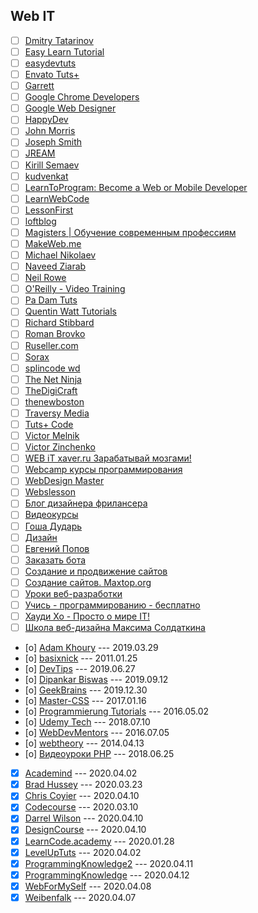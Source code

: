 ## Web IT

- [ ] [Dmitry Tatarinov](https://www.youtube.com/channel/UCqGmFw8wurbav1q8tf3Zi8A)
- [ ] [Easy Learn Tutorial](https://www.youtube.com/channel/UCOmFcwNbdxxRXR6Xza0m4Ew)
- [ ] [easydevtuts](https://www.youtube.com/channel/UCI-vEugj8uNGB_ZFuutlMYw)
- [ ] [Envato Tuts+](https://www.youtube.com/channel/UC8lxnUR_CzruT2KA6cb7p0Q)
- [ ] [Garrett](https://www.youtube.com/channel/UCxSITxL2JbF229OGCqieVZw)
- [ ] [Google Chrome Developers](https://www.youtube.com/channel/UCnUYZLuoy1rq1aVMwx4aTzw)
- [ ] [Google Web Designer](https://www.youtube.com/channel/UC2FYFz_AQaKBMyrZe1Rrqyg)
- [ ] [HappyDev](https://www.youtube.com/channel/UCf83OZg4OR3_X041zbTF1KA)
- [ ] [John Morris](https://www.youtube.com/channel/UCFh7FvnJ_0sVP4V0rZe6AaA)
- [ ] [Joseph Smith](https://www.youtube.com/channel/UCWxB7V9weF702avKxXESdvw)
- [ ] [JREAM](https://www.youtube.com/channel/UCFfuK45zBZxhq0m1bxYP-Zw)
- [ ] [Kirill Semaev](https://www.youtube.com/channel/UCemtVTjKhD_GcEOQ_rNOrRw)
- [ ] [kudvenkat](https://www.youtube.com/channel/UCCTVrRB5KpIiK6V2GGVsR1Q)
- [ ] [LearnToProgram: Become a Web or Mobile Developer](https://www.youtube.com/channel/UCkg_xpBf5gMSnBZx8uRG-yg)
- [ ] [LearnWebCode](https://www.youtube.com/channel/UCHRp19HU7Y2LwfI0Ai6WAGQ)
- [ ] [LessonFirst](https://www.youtube.com/channel/UCLAkvv3lfwveX2aqo2oO9GQ)
- [ ] [loftblog](https://www.youtube.com/channel/UCIIt69f5D44s2cdb9vXQNzA)
- [ ] [Magisters | Обучение современным профессиям](https://www.youtube.com/channel/UCUzksGhlJU0rNF5KneUZkSA)
- [ ] [MakeWeb.me](https://www.youtube.com/channel/UCt36CWL85NGtOgUMZ2X6x5g)
- [ ] [Michael Nikolaev](https://www.youtube.com/channel/UCVkuc9H3X8F0lAg5paPcwLg)
- [ ] [Naveed Ziarab](https://www.youtube.com/channel/UCIzPhZKIYoXBYxuN3t4TU2g)
- [ ] [Neil Rowe](https://www.youtube.com/channel/UCwHrYi0GL6dmYaRB0StEbEA)
- [ ] [O'Reilly - Video Training](https://www.youtube.com/channel/UCFvbB4_qLYRrOQNuFudz-Mg)
- [ ] [Pa Dam Tuts](https://www.youtube.com/channel/UCzKW1gIGnerPbsZD-C2QNpA)
- [ ] [Quentin Watt Tutorials](https://www.youtube.com/channel/UCtGGGu_hp8ToQ9BR6Vni19w)
- [ ] [Richard Stibbard](https://www.youtube.com/channel/UCBJnEkFKpFb2742_7cFmVzg)
- [ ] [Roman Brovko](https://www.youtube.com/channel/UCiwYG9Bnxfaipnp5ckCSlQw)
- [ ] [Ruseller.com](https://www.youtube.com/channel/UCqp_CZbW5drSGH5AFflSfuA)
- [ ] [Sorax](https://www.youtube.com/channel/UCdnFX7mzgup9moXG2fULOog)
- [ ] [splincode wd](https://www.youtube.com/channel/UC8xfERWMN3YMcQrM260ABtw)
- [ ] [The Net Ninja](https://www.youtube.com/channel/UCW5YeuERMmlnqo4oq8vwUpg)
- [ ] [TheDigiCraft](https://www.youtube.com/channel/UCw0ZIfZiV-BORQvok_cxNPw)
- [ ] [thenewboston](https://www.youtube.com/channel/UCJbPGzawDH1njbqV-D5HqKw)
- [ ] [Traversy Media](https://www.youtube.com/channel/UC29ju8bIPH5as8OGnQzwJyA)
- [ ] [Tuts+ Code](https://www.youtube.com/channel/UCd-EhXGbXSozuzsAAdPIn3A)
- [ ] [Victor Melnik](https://www.youtube.com/channel/UCe-2zBJGYQ2M9HaWb0IAoJg)
- [ ] [Victor Zinchenko](https://www.youtube.com/channel/UCQTlLk8CI8GDUPsz21uwjOQ)
- [ ] [WEB iT xaver.ru Зарабатывай мозгами!](https://www.youtube.com/channel/UC4vsJ5PMS3qNN61ORVL05og)
- [ ] [Webcamp курсы программирования](https://www.youtube.com/channel/UCc2xLoUejv78It0Tq61duaA)
- [ ] [WebDesign Master](https://www.youtube.com/channel/UC7enHM_oJRYJOnyJrcRzwbg)
- [ ] [Webslesson](https://www.youtube.com/channel/UC8Nbgc4vUi27HgBv2ffEiHw)
- [ ] [Блог дизайнера фрилансера](https://www.youtube.com/channel/UCiF0YY5d84iFZrLrDsP7xRQ)
- [ ] [Видеокурсы](https://www.youtube.com/channel/UCpRlxyP9_s0QJ8TdOMj3aRA)
- [ ] [Гоша Дударь](https://www.youtube.com/channel/UCvuY904el7JvBlPbdqbfguw)
- [ ] [Дизайн](https://www.youtube.com/channel/UCswtUaxvXXZe3KkwMtgrj9g)
- [ ] [Евгений Попов](https://www.youtube.com/channel/UCA1KuDtQapiKD50wk_mVM-Q)
- [ ] [Заказать бота](https://www.youtube.com/channel/UC7adbVu6XjmCnGyUml-O-xw)
- [ ] [Создание и продвижение сайтов](https://www.youtube.com/channel/UCWWfIyhjfJHdH1Kvx5p9gyg)
- [ ] [Создание сайтов. Maxtop.org](https://www.youtube.com/channel/UCk4Gb1imUGYK5r6U3Xir4Rw)
- [ ] [Уроки веб-разработки](https://www.youtube.com/channel/UCHHw70vvbfyM6xJQoV8U-Pw)
- [ ] [Учись - программированию - бесплатно](https://www.youtube.com/channel/UCYcOu-hGM8gqcXFU1jnFJtg)
- [ ] [Хауди Хо - Просто о мире IT!](https://www.youtube.com/channel/UC7f5bVxWsm3jlZIPDzOMcAg)
- [ ] [Школа веб-дизайна Максима Солдаткина](https://www.youtube.com/channel/UCD2oiYqLVHUocIDh9iiDFIg)
- [o] [Adam Khoury](https://www.youtube.com/channel/UCpzRDg0orQBZFBPzeXm1yNg) --- 2019.03.29
- [o] [basixnick](https://www.youtube.com/channel/UC6hMTO-QhmYQvpNTkhha2dA) --- 2011.01.25
- [o] [DevTips](https://www.youtube.com/channel/UCyIe-61Y8C4_o-zZCtO4ETQ) --- 2019.06.27
- [o] [Dipankar Biswas](https://www.youtube.com/channel/UCVmP2ZiGYCJT1cuFSiF8dNQ) --- 2019.09.12
- [o] [GeekBrains](https://www.youtube.com/channel/UCN6geF_MsLDEp5ISxXKgAFQ) --- 2019.12.30
- [o] [Master-CSS](https://www.youtube.com/channel/UC0Fl0gKuawQQs8jf35T_kfg) --- 2017.01.16
- [o] [Programmierung Tutorials](https://www.youtube.com/channel/UCbW1_N8jyA4-OTO428LTyjw) --- 2016.05.02
- [o] [Udemy Tech](https://www.youtube.com/channel/UCU6e4MJtvlcX5DBLP1cq8hQ) --- 2018.07.10
- [o] [WebDevMentors](https://www.youtube.com/channel/UCMqC6THcgjvDMbdxa7TaZ7w) --- 2016.07.05
- [o] [webtheory](https://www.youtube.com/channel/UCD15yBvmQElLP7EFL8vW6Yw) --- 2014.04.13
- [o] [Видеоуроки PHP](https://www.youtube.com/channel/UCpEWlcj5rkU1H9vkIf9Lb5g) --- 2018.06.25
- [x] [Academind](https://www.youtube.com/channel/UCSJbGtTlrDami-tDGPUV9-w) --- 2020.04.02
- [x] [Brad Hussey](https://www.youtube.com/channel/UCVguiojKA6iobcySMJ5boNA) --- 2020.03.23
- [x] [Chris Coyier](https://www.youtube.com/channel/UCADyUOnhyEoQqrw_RrsGleA) --- 2020.04.10
- [x] [Codecourse](https://www.youtube.com/channel/UCpOIUW62tnJTtpWFABxWZ8g) --- 2020.03.10
- [x] [Darrel Wilson](https://www.youtube.com/channel/UC5alq-VmYnfQZt7YaNgdcGw) --- 2020.04.10
- [x] [DesignCourse](https://www.youtube.com/channel/UCVyRiMvfUNMA1UPlDPzG5Ow) --- 2020.04.10
- [x] [LearnCode.academy](https://www.youtube.com/channel/UCVTlvUkGslCV_h-nSAId8Sw) --- 2020.01.28
- [x] [LevelUpTuts](https://www.youtube.com/channel/UCyU5wkjgQYGRB0hIHMwm2Sg) --- 2020.04.02
- [x] [ProgrammingKnowledge2](https://www.youtube.com/channel/UC8aFE06Cti9OnQcKpl6rDvQ) --- 2020.04.11
- [x] [ProgrammingKnowledge](https://www.youtube.com/channel/UCs6nmQViDpUw0nuIx9c_WvA) --- 2020.04.12
- [x] [WebForMySelf](https://www.youtube.com/channel/UCGuhp4lpQvK94ZC5kuOZbjA) --- 2020.04.08
- [x] [Weibenfalk](https://www.youtube.com/channel/UCnnnWy4UTYN258FfVGeXBbg) --- 2020.04.07

